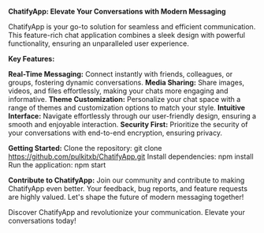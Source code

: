 **ChatifyApp: Elevate Your Conversations with Modern Messaging**

ChatifyApp is your go-to solution for seamless and efficient communication. This feature-rich chat application combines a sleek design with powerful functionality, ensuring an unparalleled user experience.

**Key Features:**

**Real-Time Messaging:** Connect instantly with friends, colleagues, or groups, fostering dynamic conversations.
**Media Sharing:** Share images, videos, and files effortlessly, making your chats more engaging and informative.
**Theme Customization:** Personalize your chat space with a range of themes and customization options to match your style.
**Intuitive Interface:** Navigate effortlessly through our user-friendly design, ensuring a smooth and enjoyable interaction.
**Security First:** Prioritize the security of your conversations with end-to-end encryption, ensuring privacy.

**Getting Started:**
Clone the repository: git clone https://github.com/pulkitxb/ChatifyApp.git
Install dependencies: npm install
Run the application: npm start

**Contribute to ChatifyApp:**
Join our community and contribute to making ChatifyApp even better. Your feedback, bug reports, and feature requests are highly valued. Let's shape the future of modern messaging together!

Discover ChatifyApp and revolutionize your communication. Elevate your conversations today!
